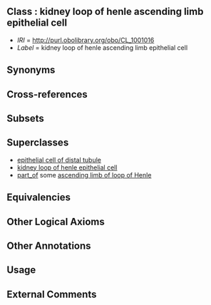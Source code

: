 
## Class : kidney loop of henle ascending limb epithelial cell

 * *IRI* = http://purl.obolibrary.org/obo/CL_1001016
 * *Label* = kidney loop of henle ascending limb epithelial cell

## Synonyms


## Cross-references


## Subsets


## Superclasses

 * [epithelial cell of distal tubule](../../CL/05/CL_0002305.md)
 * [kidney loop of henle epithelial cell](../../CL/09/CL_1000909.md)
 * [part_of](../../BFO/50/BFO_0000050.md) some [ascending limb of loop of Henle](../../UBERON/64/UBERON_0005164.md)

## Equivalencies


## Other Logical Axioms


## Other Annotations


## Usage


## External Comments

